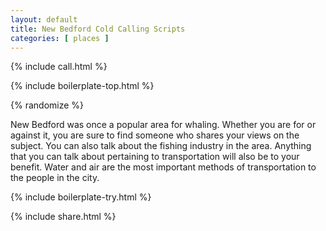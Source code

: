 ```yaml
---
layout: default
title: New Bedford Cold Calling Scripts
categories: [ places ]
---
```


{% include call.html %}

{% include boilerplate-top.html %}


{% randomize %}

New Bedford was once a popular area for whaling. Whether you are for or against it, you are sure to find someone who shares your views on the subject. You can also talk about the fishing industry in the area. Anything that you can talk about pertaining to transportation will also be to your benefit. Water and air are the most important methods of transportation to the people in the city.

{% include boilerplate-try.html %}

{% include share.html %}
